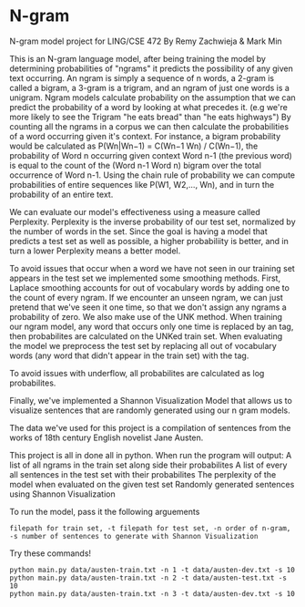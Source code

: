 # N-gram 
N-gram model project for LING/CSE 472
By Remy Zachwieja & Mark Min

This is an N-gram language model, after being training the model by determining probabilities of "ngrams" 
it predicts the possibility of any given text occurring. An ngram is simply a sequence of n words, a 2-gram is called a bigram,
a 3-gram is a trigram, and an ngram of just one words is a unigram. Ngram models calculate probability on the assumption that we can 
predict the probability of a word by looking at what precedes it. (e.g we're more likely to see the Trigram "he eats bread" than 
"he eats highways") By counting all the ngrams in a corpus we can then calculate the probabilities of a word occurring given it's context.
For instance, a bigram probability would be calculated as P(Wn|Wn−1) = C(Wn−1 Wn) / C(Wn−1), the probability of Word n occurring given context 
Word n-1 (the previous word) is equal to the count of the (Word n-1 Word n) bigram over the total occurrence of Word n-1. Using the 
chain rule of probability we can compute probabilities of entire sequences like P(W1, W2,..., Wn), and in turn the probability of an entire text.

We can evaluate our model's effectiveness using a measure called Perplexity. Perplexity is the inverse probability of our test set, 
normalized by the number of words in the set. Since the goal is having a model that predicts a test set as well as possible, a higher probabiliity 
is better, and in turn a lower Perplexity means a better model. 

To avoid issues that occur when a word we have not seen in our training set appears in the test set we implemented some smoothing methods. 
First, Laplace smoothing accounts for out of vocabulary words by adding one to the count of every ngram. If we encounter an unseen ngram, we can 
just pretend that we've seen it one time, so that we don't assign any ngrams a probability of zero. We also make use of the UNK method. When training 
our ngram model, any word that occurs only one time is replaced by an <UNK> tag, then probabilites are calculated on the UNKed train set. When evaluating the model
we preprocess the test set by replacing all out of vocabulary words (any word that didn't appear in the train set) with the <UNK> tag. 

To avoid issues with underflow, all probabilites are calculated as log probabilites. 

Finally, we've implemented a Shannon Visualization Model that allows us to visualize sentences that are randomly generated using our n gram models. 

The data we've used for this project is a compilation of sentences from the works of 18th century English novelist Jane Austen. 

This project is all in done all in python. 
When run the program will output:
	A list of all ngrams in the train set along side their probabilites 
	A list of every all sentences in the test set with their probabilites 
	The perplexity of the model when evaluated on the given test set
	Randomly generated sentences using Shannon Visualization 

To run the model, pass it the following arguements 

	filepath for train set, -t filepath for test set, -n order of n-gram, -s number of sentences to generate with Shannon Visualization

Try these commands!

	python main.py data/austen-train.txt -n 1 -t data/austen-dev.txt -s 10
	python main.py data/austen-train.txt -n 2 -t data/austen-test.txt -s 10
	python main.py data/austen-train.txt -n 3 -t data/austen-dev.txt -s 10

	


